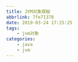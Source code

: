 ```yaml
---
title: JVM对象探秘
abbrlink: 7fe71378
date: 2019-03-24 17:25:25
tags:
    - jvm对象 
categories:
    - java
    - jvm
---
```

